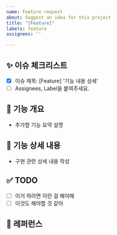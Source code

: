 ```yaml
---
name: Feature request
about: Suggest an idea for this project
title: "[Feature]"
labels: feature
assignees: ''

---
```


## ✨ 이슈 체크리스트

- [x] 이슈 제목: [Feature] '기능 내용 상세'
- [ ] Assignees, Label을 붙여주세요.

## 📄 기능 개요

- 추가할 기능 요약 설명

## 📝 기능 상세 내용

- 구현 관련 상세 내용 작성

## ✅ TODO

<!-- 이슈를 태깅하셔도 됩니다! -->

- [ ] 이거 하려면 이런 걸 해야해
- [ ] 이것도 해야할 것 같아

## 📍 레퍼런스

<!-- 참고할 레퍼런스가 있다면 작성해 주세요. -->
